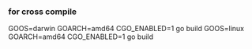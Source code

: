 ### for cross compile
GOOS=darwin GOARCH=amd64 CGO_ENABLED=1 go build
GOOS=linux GOARCH=amd64 CGO_ENABLED=1 go build